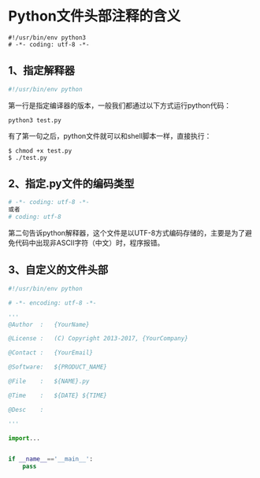 # Python文件头部注释的含义



```
#!/usr/bin/env python3
# -*- coding: utf-8 -*- 
```



## 1、指定解释器

```python
#!/usr/bin/env python
```

第一行是指定编译器的版本，一般我们都通过以下方式运行python代码：

```
python3 test.py
```


有了第一句之后，python文件就可以和shell脚本一样，直接执行：

```
$ chmod +x test.py
$ ./test.py
```

## 2、指定.py文件的编码类型

```python
# -*- coding: utf-8 -*-
或者
# coding: utf-8
```

第二句告诉python解释器，这个文件是以UTF-8方式编码存储的，主要是为了避免代码中出现非ASCII字符（中文）时，程序报错。

## 3、自定义的文件头部

```python
#!/usr/bin/env python

# -*- encoding: utf-8 -*-

'''
@Author  :   {YourName}

@License :   (C) Copyright 2013-2017, {YourCompany}

@Contact :   {YourEmail}

@Software:   ${PRODUCT_NAME}

@File    :   ${NAME}.py

@Time    :   ${DATE} ${TIME}

@Desc    :

'''

import...


if __name__=='__main__':
    pass

```

